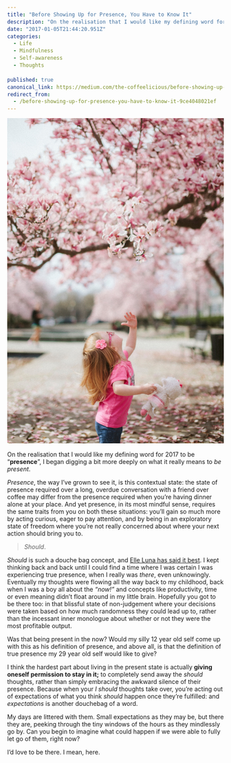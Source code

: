 ```yaml
---
title: "Before Showing Up for Presence, You Have to Know It"
description: "On the realisation that I would like my defining word for 2017 to be “presence”, I began digging a bit more deeply on what it really means to be present. Presence, the way I’ve grown to see it, is…"
date: "2017-01-05T21:44:20.951Z"
categories: 
  - Life
  - Mindfulness
  - Self-awareness
  - Thoughts

published: true
canonical_link: https://medium.com/the-coffeelicious/before-showing-up-for-presence-you-have-to-know-it-9ce4048021ef
redirect_from:
  - /before-showing-up-for-presence-you-have-to-know-it-9ce4048021ef
---
```


![Present In the Moment](./asset-1.jpeg)

On the realisation that I would like my defining word for 2017 to be “**presence**”, I began digging a bit more deeply on what it really means to _be present_.

_Presence_, the way I’ve grown to see it, is this contextual state: the state of presence required over a long, overdue conversation with a friend over coffee may differ from the presence required when you’re having dinner alone at your place. And yet presence, in its most mindful sense, requires the same traits from you on both these situations: you’ll gain so much more by acting curious, eager to pay attention, and by being in an exploratory state of freedom where you’re not really concerned about where your next action should bring you to.

> _Should_.

_Should_ is such a douche bag concept, and [Elle Luna has said it best](https://medium.com/@elleluna/the-crossroads-of-should-and-must-90c75eb7c5b0). I kept thinking back and back until I could find a time where I was certain I was experiencing true presence, when I really was _there_, even unknowingly. Eventually my thoughts were flowing all the way back to my childhood, back when I was a boy all about the _“now!”_ and concepts like productivity, time or even meaning didn’t float around in my little brain. Hopefully you got to be there too: in that blissful state of non-judgement where your decisions were taken based on how much randomness they could lead up to, rather than the incessant inner monologue about whether or not they were the most profitable output.

Was that being present in the now? Would my silly 12 year old self come up with this as his definition of presence, and above all, is that the definition of true presence my 29 year old self would like to give?

I think the hardest part about living in the present state is actually **giving oneself permission to stay in it;** to completely send away the _should_ thoughts, rather than simply embracing the awkward silence of their presence. Because when your _I should_ thoughts take over, you’re acting out of expectations of what you think _should_ happen once they’re fulfilled: and _expectations_ is another douchebag of a word.

My days are littered with them. Small expectations as they may be, but there they are, peeking through the tiny windows of the hours as they mindlessly go by. Can you begin to imagine what could happen if we were able to fully let go of them, right now?

I’d love to be there. I mean, here.
